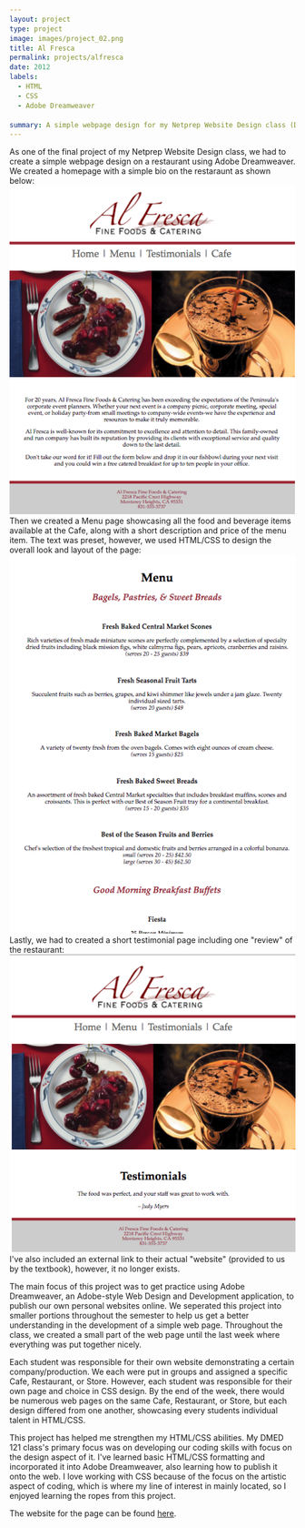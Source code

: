 ```yaml
---
layout: project
type: project
image: images/project_02.png
title: Al Fresca
permalink: projects/alfresca
date: 2012
labels:
  - HTML
  - CSS
  - Adobe Dreamweaver
  
summary: A simple webpage design for my Netprep Website Design class (DMED 121) on a faux restaurant menu.
---
```


As one of the final project of my Netprep Website Design class, we had to create a simple webpage design on a restaurant using Adobe Dreamweaver. We created a homepage with a simple bio on the restaraunt as shown below:
<br>
<img class="ui image" src="../images/index.png">
<br>
Then we created a Menu page showcasing all the food and beverage items available at the Cafe, along with a short description and price of the menu item. The text was preset, however, we used HTML/CSS to design the overall look and layout of the page:
<br>
<img class="ui image" src="../images/menu.png">
<br>
Lastly, we had to created a short testimonial page including one "review" of the restaurant:
<br>
<img class="ui image" src="../images/testimonial.png">
<br>
I've also included an external link to their actual "website" (provided to us by the textbook), however, it no longer exists.

The main focus of this project was to get practice using Adobe Dreamweaver, an Adobe-style Web Design and Development application, to publish our own personal websites online. We seperated this project into smaller portions throughout the semester to help us get a better understanding in the development of a simple web page. Throughout the class, we created a small part of the web page until the last week where everything was put together nicely.

Each student was responsible for their own website demonstrating a certain company/production. We each were put in groups and assigned a specific Cafe, Restaurant, or Store. However, each student was responsible for their own page and choice in CSS design. By the end of the week, there would be numerous web pages on the same Cafe, Restaurant, or Store, but each design differed from one another, showcasing every students individual talent in HTML/CSS.

This project has helped me strengthen my HTML/CSS abilities. My DMED 121 class's primary focus was on developing our coding skills with focus on the design aspect of it. I've learned basic HTML/CSS formatting and incorporated it into Adobe Dreamweaver, also learning how to publish it onto the web. I love working with CSS because of the focus on the artistic aspect of coding, which is where my line of interest in mainly located, so I enjoyed learning the ropes from this project.

The website for the page can be found <a href ="http://www2.hawaii.edu/~cadamos/dmed121/project_05/index.html">here</a>.
